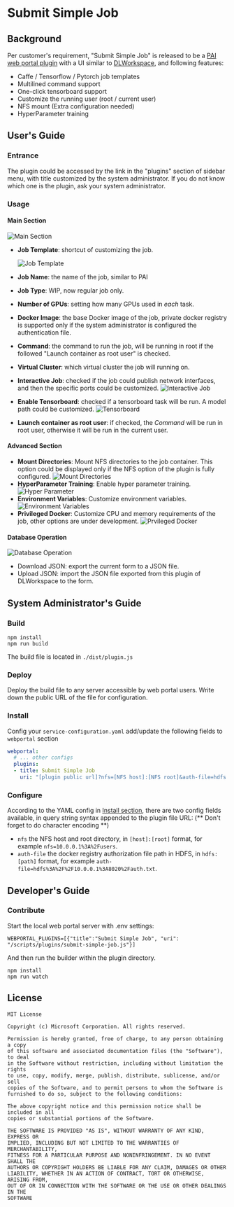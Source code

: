 # Submit Simple Job #

## Background ##

Per customer's requirement, "Submit Simple Job" is released to be a [PAI web portal plugin](../../docs/webportal/PLUGINS.md) with a UI similar to [DLWorkspace](https://github.com/Microsoft/DLWorkspace), and following features:

- Caffe / Tensorflow / Pytorch job templates
- Multilined command support
- One-click tensorboard support
- Customize the running user (root / current user)
- NFS mount (Extra configuration needed)
- HyperParameter training

## User's Guide ##

### Entrance ###

The plugin could be accessed by the link in the "plugins" section of sidebar menu, with title customized by the system administrator. If you do not know which one is the plugin, ask your system administrator.

### Usage ###

#### Main Section ####

![Main Section](docs/main-section.png)

- **Job Template**: shortcut of customizing the job.

  ![Job Template](docs/job-template.png)

- **Job Name**: the name of the job, similar to PAI
- **Job Type**: WIP, now regular job only.
- **Number of GPUs**: setting how many GPUs used in *each* task.
- **Docker Image**: the base Docker image of the job, private docker registry is supported only if the system administrator is configured the authentication file.
- **Command**: the command to run the job, will be running in root if the followed "Launch container as root user" is checked.
- **Virtual Cluster**: which virtual cluster the job will running on.
- **Interactive Job**: checked if the job could publish network interfaces, and then the specific ports could be customized.
  ![Interactive Job](docs/interactive-job.png)
- **Enable Tensorboard**: checked if a tensorboard task will be run. A model path could be customized.
  ![Tensorboard](docs/tensorboard.png)
- **Launch container as root user**: if checked, the *Command* will be run in root user, otherwise it will be run in the current user.

#### Advanced Section ####

- **Mount Directories**: Mount NFS directories to the job container. This option could be displayed only if the NFS option of the plugin is fully configured.
  ![Mount Directories](docs/mount-directories.png)
- **HyperParameter Training**: Enable hyper parameter training.
  ![Hyper Parameter](docs/hyper-parameter.png)
- **Environment Variables**: Customize environment variables.
  ![Environment Variables](docs/environment-variables.png)
- **Privileged Docker**: Customize CPU and memory requirements of the job, other options are under development.
  ![Prvileged Docker](docs/privileged-docker.png)

#### Database Operation ####

![Database Operation](docs/database-operation.png)

- Download JSON: export the current form to a JSON file.
- Upload JSON: import the JSON file exported from this plugin of DLWorkspace to the form.

## System Administrator's Guide ##

### Build ###

    npm install
    npm run build

The build file is located in `./dist/plugin.js`

### Deploy ###

Deploy the build file to any server accessible by web portal users. Write down the public URL of the file for configuration.

### Install ###

Config your `service-configuration.yaml` add/update the following fields to `webportal` section

```YAML
webportal:
  # ... other configs
  plugins:
  - title: Submit Simple Job
    uri: "[plugin public url]?nfs=[NFS host]:[NFS root]&auth-file=hdfs:[hdfs uri]"
```

### Configure ###

According to the YAML config in [Install section](#install), there are two config fields available, in query string syntax appended to the plugin file URL: (** Don't forget to do character encoding **)

- `nfs` the NFS host and root directory, in `[host]:[root]` format, for example `nfs=10.0.0.1%3A%2Fusers`.
- `auth-file` the docker registry authorization file path in HDFS, in `hdfs:[path]` format, for example `auth-file=hdfs%3A%2F%2F10.0.0.1%3A8020%2Fauth.txt`.

## Developer's Guide ##

### Contribute ###

Start the local web portal server with .env settings:

    WEBPORTAL_PLUGINS=[{"title":"Submit Simple Job", "uri": "/scripts/plugins/submit-simple-job.js"}]

And then run the builder within the plugin directory.

    npm install
    npm run watch

## License ##

    MIT License

    Copyright (c) Microsoft Corporation. All rights reserved.

    Permission is hereby granted, free of charge, to any person obtaining a copy
    of this software and associated documentation files (the "Software"), to deal
    in the Software without restriction, including without limitation the rights
    to use, copy, modify, merge, publish, distribute, sublicense, and/or sell
    copies of the Software, and to permit persons to whom the Software is
    furnished to do so, subject to the following conditions:

    The above copyright notice and this permission notice shall be included in all
    copies or substantial portions of the Software.

    THE SOFTWARE IS PROVIDED "AS IS", WITHOUT WARRANTY OF ANY KIND, EXPRESS OR
    IMPLIED, INCLUDING BUT NOT LIMITED TO THE WARRANTIES OF MERCHANTABILITY,
    FITNESS FOR A PARTICULAR PURPOSE AND NONINFRINGEMENT. IN NO EVENT SHALL THE
    AUTHORS OR COPYRIGHT HOLDERS BE LIABLE FOR ANY CLAIM, DAMAGES OR OTHER
    LIABILITY, WHETHER IN AN ACTION OF CONTRACT, TORT OR OTHERWISE, ARISING FROM,
    OUT OF OR IN CONNECTION WITH THE SOFTWARE OR THE USE OR OTHER DEALINGS IN THE
    SOFTWARE
